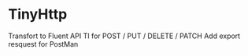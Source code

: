 # TinyHttp

Transfort to Fluent API
TI for POST / PUT / DELETE / PATCH
Add export resquest for PostMan
